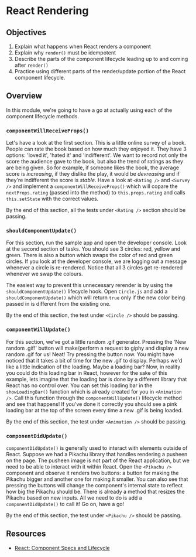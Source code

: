 # React Rendering

## Objectives

1. Explain what happens when React renders a component
2. Explain why `render()` must be idempotent
3. Describe the parts of the component lifecycle leading up to and coming after
   `render()`
4. Practice using different parts of the render/update portion of the React
   component lifecycle.

## Overview

In this module, we're going to have a go at actually using each of the component lifecycle methods.

### `componentWillReceiveProps()`
Let's have a look at the first section. This is a little online survey of a book. People can rate the
book based on how much they enjoyed it. They have 3 options: 'loved it', 'hated it' and 'indifferent'.
We want to record not only the score the audience gave to the book, but also the trend of ratings as
they are being given. So for example, if someone likes the book, the average score is *increasing*, if they
dislike the play, it would be *devreasing* and if they're indifferent the score is *stable*. Have a look at
`<Rating />` and `<Survey />` and implement a `componentWillReceiveProps()` which will copare the `nextProps.rating`
(passed into the method) to `this.props.rating` and calls `this.setState` with the correct values.

By the end of this section, all the tests under `<Rating />` section should be passing.


### `shouldComponentUpdate()`
For this section, run the sample app and open the developer console. Look at the second section of tasks. You should
see 3 circles: red, yellow and green. There is also a button which swaps the color of red and green circles. If you look
at the developer console, we are logging out a message whenever a circle is re-rendered. Notice that all 3 circles get
re-rendered whenever we swap the colours.

The easiest way to prevent this unnecessary rerender is by using the `shouldComponentUpdate()` lifecycle hook. Open
`Circle.js` and add a `shouldComponentUpdate()` which will return `true` only if the new color being passed in is different
from the existing one.

By the end of this section, the test under `<Circle />` should be passing.


### `componentWillUpdate()`
For this section, we've got a little random .gif generator. Pressing the 'New random .gif!' button will make/perform a request
to giphy and display a new random .gif for us! Neat! Try pressing the button now. You might have noticed
that it takes a bit of time for the new .gif to display. Perhaps we'd like a little indication of the loading. Maybe a
loading bar? Now, in reality you could do this loading bar in React, however for the sake of this example, lets imagine
that the loading bar is done by a different library that React has no control over. You can set this loading bar in the
`showLoadingBar()` function which is already created for you in `<Animation />`. Call this function through the
`componentWillUpdate()` lifecycle method and see that happens! If you've done it correctly you should see a pink loading
bar at the top of the screen every time a new .gif is being loaded.

By the end of this section, the test under `<Animation />` should be passing.


### `componentDidUpdate()`
`componentDidUpdate()` is generally used to interact with elements outside of React. Suppose we had a Pikachu library that
handles rendering a pusheen on the page. The pusheen image is not part of the React application, but we need to be able to
interact with it within React. Open the `<Pikachu />` component and observe it renders two buttons: a button for making the
Pikachu bigger and another one for making it smaller. You can also see that pressing the buttons will change the component's
internal state to reflect how big the Pikachu should be. There is already a method that resizes the Pikachu based on new
inputs. All we need to do is add a `componentDidUpdate()` to call it! Go on, have a go!

By the end of this section, the test under `<Pikachu />` should be passing.

## Resources

- [React: Component Specs and Lifecycle](https://github.com/learn-co-curriculum/react-rendering)
